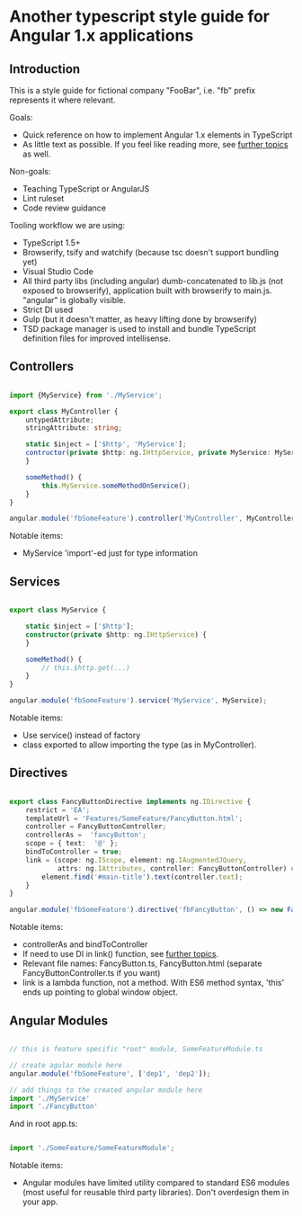 # Another typescript style guide for Angular 1.x applications

## Introduction

This is a style guide for fictional company "FooBar", i.e. "fb" prefix represents
it where relevant.

Goals:
 - Quick reference on how to implement Angular 1.x elements in TypeScript
 - As little text as possible. If you feel like reading more, see [further topics](https://github.com/vivainio/typescript-ng1-style/blob/master/further_topics.md) as well.

Non-goals:
 - Teaching TypeScript or AngularJS
 - Lint ruleset
 - Code review guidance

Tooling workflow we are using:
 - TypeScript 1.5+
 - Browserify, tsify and watchify (because tsc doesn't support bundling yet)
 - Visual Studio Code
 - All third party libs (including angular) dumb-concatenated to lib.js (not exposed to browserify),
   application built with browserify to main.js. "angular" is globally visible.
 - Strict DI used
 - Gulp (but it doesn't matter, as heavy lifting done by browserify)
 - TSD package manager is used to install and bundle TypeScript definition files for improved intellisense.

## Controllers

```typescript

import {MyService} from './MyService';

export class MyController {
	untypedAttribute;
	stringAttribute: string;

	static $inject = ['$http', 'MyService'];
	contructor(private $http: ng.IHttpService, private MyService: MyService) {
	}

	someMethod() {
		this.MyService.someMethodOnService();
	}
}

angular.module('fbSomeFeature').controller('MyController', MyController);

```	

Notable items:
 - MyService 'import'-ed just for type information
 
## Services

```typescript

export class MyService {

	static $inject = ['$http'];
	constructor(private $http: ng.IHttpService) {
	}

	someMethod() {
		// this.$http.get(...)
	}
}

angular.module('fbSomeFeature').service('MyService', MyService);
```

Notable items:
 - Use service() instead of factory
 - class exported to allow importing the type (as in MyController). 

## Directives

```typescript

export class FancyButtonDirective implements ng.IDirective {
    restrict = 'EA';
    templateUrl = 'Features/SomeFeature/FancyButton.html';
    controller = FancyButtonController;
    controllerAs =  'fancyButton';
    scope = { text:  '@' };
    bindToController = true;   
    link = (scope: ng.IScope, element: ng.IAugmentedJQuery, 
            attrs: ng.IAttributes, controller: FancyButtonController) => {
        element.find('#main-title').text(controller.text);
    }
}

angular.module('fbSomeFeature').directive('fbFancyButton', () => new FancyButtonDirective());

```

Notable items:

 - controllerAs and bindToController
 - If need to use DI in link() function, see [further topics](https://github.com/vivainio/typescript-ng1-style/blob/master/further_topics.md). 
 - Relevant file names: FancyButton.ts, FancyButton.html (separate FancyButtonController.ts if you want)
 - link is a lambda function, not a method. With ES6 method syntax, 'this' ends up pointing to global window object.

## Angular Modules

```typescript

// this is feature specific "root" module, SomeFeatureModule.ts

// create agular module here
angular.module('fbSomeFeature', ['dep1', 'dep2']);

// add things to the created angular module here
import './MyService'
import './FancyButton'

```

And in root app.ts:

```typescript

import './SomeFeature/SomeFeatureModule';

```

Notable items:

- Angular modules have limited utility compared to standard ES6 
  modules (most useful for reusable third party libraries).
  Don't overdesign them in your app.
